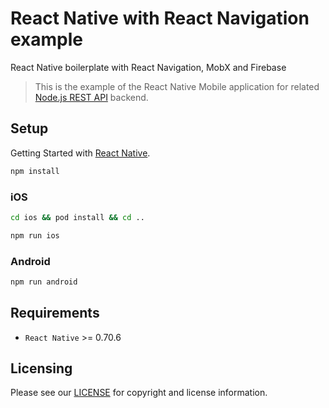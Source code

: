 # React Native with React Navigation example

React Native boilerplate with React Navigation, MobX and Firebase

> This is the example of the React Native Mobile application for related [Node.js REST API](https://github.com/aliaksandr-andreyeu/nodejs-connect-mongoose-swagger) backend.

## Setup

Getting Started with [React Native](https://reactnative.dev/docs/environment-setup).

```bash
npm install
```

### iOS

```bash
cd ios && pod install && cd ..

npm run ios
```

### Android

```bash
npm run android
```

## Requirements

- `React Native` >= 0.70.6

## Licensing

Please see our [LICENSE](https://github.com/aliaksandr-andreyeu/react-native-mobx-firebase/blob/main/LICENSE) for copyright and license information.
